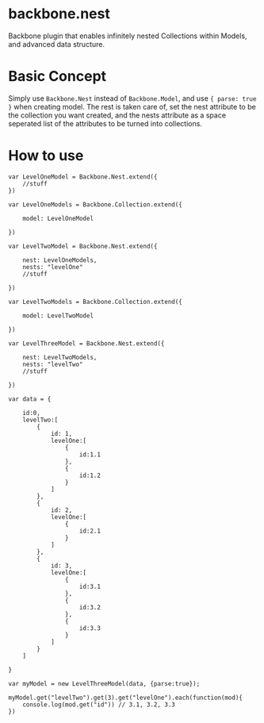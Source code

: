 backbone.nest
=============

Backbone plugin that enables infinitely nested Collections within Models, and advanced data structure.

Basic Concept
=============

Simply use `Backbone.Nest` instead of `Backbone.Model`, and use `{ parse: true }` when creating model. 
The rest is taken care of, set the nest attribute to be the collection you want created, and the nests 
attribute as a space seperated list of the attributes to be turned into collections.


How to use
==========

    var LevelOneModel = Backbone.Nest.extend({
        //stuff
    })

    var LevelOneModels = Backbone.Collection.extend({
        
        model: LevelOneModel

    })

    var LevelTwoModel = Backbone.Nest.extend({
        
        nest: LevelOneModels,
        nests: "levelOne"
        //stuff

    })

    var LevelTwoModels = Backbone.Collection.extend({
        
        model: LevelTwoModel

    })

    var LevelThreeModel = Backbone.Nest.extend({
    
        nest: LevelTwoModels,
        nests: "levelTwo"
        //stuff

    })

    var data = {
    
        id:0,
        levelTwo:[
            {
                id: 1,
                levelOne:[
                    {
                        id:1.1
                    },
                    {
                        id:1.2
                    }
                ]
            },
            {
                id: 2,
                levelOne:[
                    {
                        id:2.1
                    }
                ]
            },
            {
                id: 3,
                levelOne:[
                    {
                        id:3.1
                    },
                    {
                        id:3.2
                    },
                    {
                        id:3.3
                    }
                ]
            }
        ]

    }

    var myModel = new LevelThreeModel(data, {parse:true});

    myModel.get("levelTwo").get(3).get("levelOne").each(function(mod){
        console.log(mod.get("id")) // 3.1, 3.2, 3.3
    })


